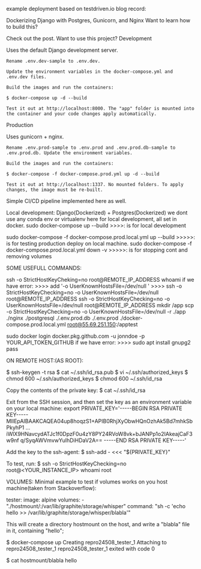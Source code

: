 example deployment based on testdriven.io blog record:

Dockerizing Django with Postgres, Gunicorn, and Nginx
Want to learn how to build this?

Check out the post.
Want to use this project?
Development

Uses the default Django development server.

    Rename .env.dev-sample to .env.dev.

    Update the environment variables in the docker-compose.yml and .env.dev files.

    Build the images and run the containers:

    $ docker-compose up -d --build

    Test it out at http://localhost:8000. The "app" folder is mounted into the container and your code changes apply automatically.

Production

Uses gunicorn + nginx.

    Rename .env.prod-sample to .env.prod and .env.prod.db-sample to .env.prod.db. Update the environment variables.

    Build the images and run the containers:

    $ docker-compose -f docker-compose.prod.yml up -d --build

    Test it out at http://localhost:1337. No mounted folders. To apply changes, the image must be re-built.
    
    
Simple CI/CD pipeline implemented here as well.

Local development: Django(Dockerized) + Postgres(Dockerized)
we dont use any conda env or virtualenv here for local development, all set in docker.
sudo docker-compose up --build  >>>>: is for local development


sudo docker-compose -f docker-compose.prod.local.yml up --build >>>>>: is for testing production deploy 
on local machine.
sudo docker-compose -f docker-compose.prod.local.yml down -v    >>>>>: is for stopping cont and removing volumes

SOME USEFULL COMMANDS:

ssh -o StrictHostKeyCheking=no root@REMOTE_IP_ADDRESS whoami
if we have error: >>>> add '-o UserKnownHostsFile=/dev/null '  >>>>
ssh -o StrictHostKeyChecking=no -o UserKnownHostsFile=/dev/null root@REMOTE_IP_ADDRESS
ssh -o StrictHostKeyChecking=no -o UserKnownHostsFile=/dev/null root@REMOTE_IP_ADDRESS mkdir /app
scp  -o StrictHostKeyChecking=no -o UserKnownHostsFile=/dev/null -r ./app ./nginx ./postgresql ./.env.prod.db ./.env.prod ./docker-compose.prod.local.yml root@55.69.251.150:/apptest

sudo docker login docker.pkg.github.com -u jonndoe -p YOUR_API_TOKEN_GITHUB
if we have error: >>>> sudo apt install gnupg2 pass


ON REMOTE HOST:(AS ROOT):

$ ssh-keygen -t rsa
$ cat ~/.ssh/id_rsa.pub
$ vi ~/.ssh/authorized_keys
$ chmod 600 ~/.ssh/authorized_keys
$ chmod 600 ~/.ssh/id_rsa

Copy the contents of the private key:
$ cat ~/.ssh/id_rsa

Exit from the SSH session, and then set the key as an environment variable on your local machine:
export PRIVATE_KEY='-----BEGIN RSA PRIVATE KEY-----
MIIEpAIBAAKCAQEA04up8hoqzS1+APIB0RhjXyObwHQnOzhAk5Bd7mhkSbPkyhP1
...
iWlX9HNavcydATJc1f0DpzF0u4zY8PY24RVoW8vk+bJANPp1o2IAkeajCaF3w9nf
q/SyqAWVmvwYuIhDiHDaV2A==
-----END RSA PRIVATE KEY-----'
 
Add the key to the ssh-agent:
$ ssh-add - <<< "${PRIVATE_KEY}"

To test, run:
$ ssh -o StrictHostKeyChecking=no root@<YOUR_INSTANCE_IP> whoami
root




VOLUMES:
Minimal example to test if volumes works on you host machine(taken from Stackoverflow):

tester:
    image: alpine
    volumes:
        - "./hostmount/:/var/lib/graphite/storage/whisper"
    command: "sh -c 'echo hello >> /var/lib/graphite/storage/whisper/blabla'"

This will create a directory hostmount on the host, and write a "blabla" file in it, containing "hello";

$ docker-compose up
Creating repro24508_tester_1
Attaching to repro24508_tester_1
repro24508_tester_1 exited with code 0

$ cat hostmount/blabla
hello












